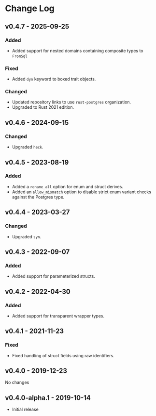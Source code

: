 # Change Log

## v0.4.7 - 2025-09-25

### Added

* Added support for nested domains containing composite types to `FromSql`

### Fixed

* Added `dyn` keyword to boxed trait objects.

### Changed

* Updated repository links to use `rust-postgres` organization.
* Upgraded to Rust 2021 edition.

## v0.4.6 - 2024-09-15

### Changed

* Upgraded `heck`.

## v0.4.5 - 2023-08-19

### Added

* Added a `rename_all` option for enum and struct derives.
* Added an `allow_mismatch` option to disable strict enum variant checks against the Postgres type.

## v0.4.4 - 2023-03-27

### Changed

* Upgraded `syn`.

## v0.4.3 - 2022-09-07

### Added

* Added support for parameterized structs.

## v0.4.2 - 2022-04-30

### Added

* Added support for transparent wrapper types.

## v0.4.1 - 2021-11-23

### Fixed

* Fixed handling of struct fields using raw identifiers.

## v0.4.0 - 2019-12-23

No changes

## v0.4.0-alpha.1 - 2019-10-14

* Initial release
